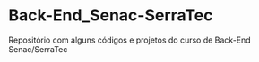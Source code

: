 # Back-End_Senac-SerraTec
Repositório com alguns códigos e projetos do curso de Back-End Senac/SerraTec
